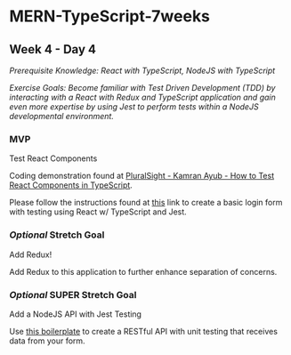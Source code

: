 # MERN-TypeScript-7weeks

## Week 4 - Day 4

*Prerequisite Knowledge: React with TypeScript, NodeJS with TypeScript*

*Exercise Goals: Become familiar with Test Driven Development (TDD) by interacting with a React with Redux and TypeScript application and gain even more expertise by using Jest to perform tests within a NodeJS developmental environment.*

### MVP
Test React Components

Coding demonstration found at [PluralSight - Kamran Ayub - How to Test React Components in TypeScript](https://www.pluralsight.com/guides/how-to-test-react-components-in-typescript).

Please follow the instructions found at [this](https://www.pluralsight.com/guides/how-to-test-react-components-in-typescript) link to create a basic login form with testing using React w/ TypeScript and Jest. 

### *Optional* Stretch Goal
Add Redux!

Add Redux to this application to further enhance separation of concerns.

### *Optional* SUPER Stretch Goal
Add a NodeJS API with Jest Testing

Use [this boilerplate](https://github.com/Per-Scholas-Org/node-typescript-boilerplate) to create a RESTful API with unit testing that receives data from your form. 